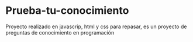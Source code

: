 # Prueba-tu-conocimiento
Proyecto realizado en javascrip, html y css para repasar, es un proyecto de preguntas de conocimiento en programación
